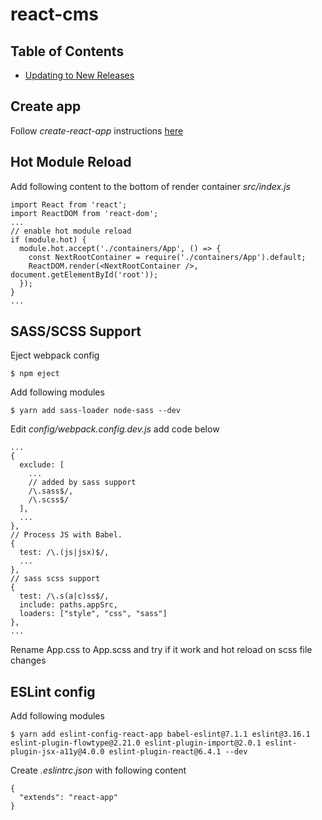 # react-cms
## Table of Contents

- [Updating to New Releases](#updating-to-new-releases)

## Create app

Follow *create-react-app* instructions [here](CREATE_REACT_APP.md)

## Hot Module Reload
Add following content to the bottom of render container *src/index.js*
```
import React from 'react';
import ReactDOM from 'react-dom';
...
// enable hot module reload
if (module.hot) {
  module.hot.accept('./containers/App', () => {
    const NextRootContainer = require('./containers/App').default;
    ReactDOM.render(<NextRootContainer />, document.getElementById('root'));
  });
}
...
```
## SASS/SCSS Support
Eject webpack config
```
$ npm eject
```
Add following modules
```
$ yarn add sass-loader node-sass --dev
```
Edit *config/webpack.config.dev.js* add code below
```
...
{
  exclude: [
    ...
    // added by sass support
    /\.sass$/,
    /\.scss$/
  ],
  ...
},
// Process JS with Babel.
{
  test: /\.(js|jsx)$/,
  ...
},
// sass scss support
{
  test: /\.s(a|c)ss$/,
  include: paths.appSrc,
  loaders: ["style", "css", "sass"]
},
...
```
Rename App.css to App.scss and try if it work and hot reload on scss file changes
## ESLint config
Add following modules
```
$ yarn add eslint-config-react-app babel-eslint@7.1.1 eslint@3.16.1 eslint-plugin-flowtype@2.21.0 eslint-plugin-import@2.0.1 eslint-plugin-jsx-a11y@4.0.0 eslint-plugin-react@6.4.1 --dev
```
Create *.eslintrc.json* with following content
```
{
  "extends": "react-app"
}
```


